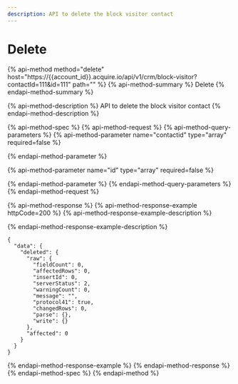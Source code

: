 ```yaml
---
description: API to delete the block visitor contact
---
```


# Delete

{% api-method method="delete" host="https://{{account\_id}}.acquire.io/api/v1/crm/block-visitor?contactId=111&id=111" path="" %}
{% api-method-summary %}
Delete
{% endapi-method-summary %}

{% api-method-description %}
API to delete the block visitor contact
{% endapi-method-description %}

{% api-method-spec %}
{% api-method-request %}
{% api-method-query-parameters %}
{% api-method-parameter name="contactid" type="array" required=false %}

{% endapi-method-parameter %}

{% api-method-parameter name="id" type="array" required=false %}

{% endapi-method-parameter %}
{% endapi-method-query-parameters %}
{% endapi-method-request %}

{% api-method-response %}
{% api-method-response-example httpCode=200 %}
{% api-method-response-example-description %}

{% endapi-method-response-example-description %}

```
{
  "data": {
    "deleted": {
      "raw": {
        "fieldCount": 0,
        "affectedRows": 0,
        "insertId": 0,
        "serverStatus": 2,
        "warningCount": 0,
        "message": "",
        "protocol41": true,
        "changedRows": 0,
        "parse": {},
        "write": {}
      },
      "affected": 0
    }
  }
}
```
{% endapi-method-response-example %}
{% endapi-method-response %}
{% endapi-method-spec %}
{% endapi-method %}

